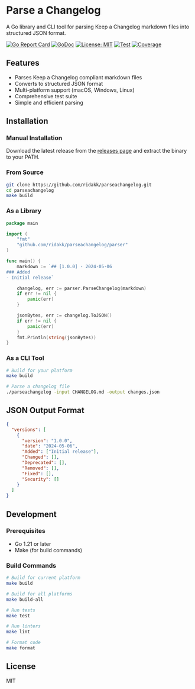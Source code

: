 # Parse a Changelog

A Go library and CLI tool for parsing Keep a Changelog markdown files into structured JSON format.

[![Go Report Card](https://goreportcard.com/badge/github.com/ridakk/parseachangelog)](https://goreportcard.com/report/github.com/ridakk/parseachangelog)
[![GoDoc](https://godoc.org/github.com/ridakk/parseachangelog?status.svg)](https://godoc.org/github.com/ridakk/parseachangelog)
[![License: MIT](https://img.shields.io/badge/License-MIT-yellow.svg)](https://opensource.org/licenses/MIT)
[![Test](https://github.com/ridakk/parseachangelog/actions/workflows/test.yml/badge.svg)](https://github.com/ridakk/parseachangelog/actions/workflows/test.yml)
[![Coverage](https://codecov.io/gh/ridakk/parseachangelog/branch/main/graph/badge.svg)](https://codecov.io/gh/ridakk/parseachangelog)

## Features

- Parses Keep a Changelog compliant markdown files
- Converts to structured JSON format
- Multi-platform support (macOS, Windows, Linux)
- Comprehensive test suite
- Simple and efficient parsing

## Installation

### Manual Installation

Download the latest release from the [releases page](https://github.com/ridakk/parseachangelog/releases) and extract the binary to your PATH.

### From Source

```bash
git clone https://github.com/ridakk/parseachangelog.git
cd parseachangelog
make build
```

### As a Library

```go
package main

import (
    "fmt"
    "github.com/ridakk/parseachangelog/parser"
)

func main() {
    markdown := `## [1.0.0] - 2024-05-06
### Added
- Initial release`

    changelog, err := parser.ParseChangelog(markdown)
    if err != nil {
        panic(err)
    }

    jsonBytes, err := changelog.ToJSON()
    if err != nil {
        panic(err)
    }
    fmt.Println(string(jsonBytes))
}
```

### As a CLI Tool

```bash
# Build for your platform
make build

# Parse a changelog file
./parseachangelog -input CHANGELOG.md -output changes.json
```

## JSON Output Format

```json
{
  "versions": [
    {
      "version": "1.0.0",
      "date": "2024-05-06",
      "Added": ["Initial release"],
      "Changed": [],
      "Deprecated": [],
      "Removed": [],
      "Fixed": [],
      "Security": []
    }
  ]
}
```

## Development

### Prerequisites
- Go 1.21 or later
- Make (for build commands)

### Build Commands
```bash
# Build for current platform
make build

# Build for all platforms
make build-all

# Run tests
make test

# Run linters
make lint

# Format code
make format
```

## License

MIT